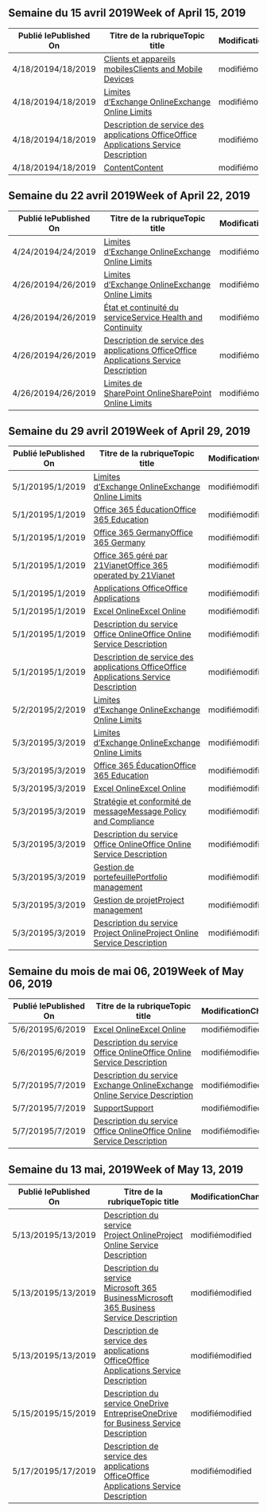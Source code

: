 <!-- This file is generated automatically each week. Changes made to this file will be overwritten.-->




## <a name="week-of-april-15-2019"></a><span data-ttu-id="471ab-101">Semaine du 15 avril 2019</span><span class="sxs-lookup"><span data-stu-id="471ab-101">Week of April 15, 2019</span></span>


| <span data-ttu-id="471ab-102">Publié le</span><span class="sxs-lookup"><span data-stu-id="471ab-102">Published On</span></span> |<span data-ttu-id="471ab-103">Titre de la rubrique</span><span class="sxs-lookup"><span data-stu-id="471ab-103">Topic title</span></span> | <span data-ttu-id="471ab-104">Modification</span><span class="sxs-lookup"><span data-stu-id="471ab-104">Change</span></span> |
|------|------------|--------|
| <span data-ttu-id="471ab-105">4/18/2019</span><span class="sxs-lookup"><span data-stu-id="471ab-105">4/18/2019</span></span> | [<span data-ttu-id="471ab-106">Clients et appareils mobiles</span><span class="sxs-lookup"><span data-stu-id="471ab-106">Clients and Mobile Devices</span></span>](/Office365/ServiceDescriptions/exchange-online-service-description/clients-and-mobile-devices) | <span data-ttu-id="471ab-107">modifié</span><span class="sxs-lookup"><span data-stu-id="471ab-107">modified</span></span> |
| <span data-ttu-id="471ab-108">4/18/2019</span><span class="sxs-lookup"><span data-stu-id="471ab-108">4/18/2019</span></span> | [<span data-ttu-id="471ab-109">Limites d’Exchange Online</span><span class="sxs-lookup"><span data-stu-id="471ab-109">Exchange Online Limits</span></span>](/Office365/ServiceDescriptions/exchange-online-service-description/exchange-online-limits) | <span data-ttu-id="471ab-110">modifié</span><span class="sxs-lookup"><span data-stu-id="471ab-110">modified</span></span> |
| <span data-ttu-id="471ab-111">4/18/2019</span><span class="sxs-lookup"><span data-stu-id="471ab-111">4/18/2019</span></span> | [<span data-ttu-id="471ab-112">Description de service des applications Office</span><span class="sxs-lookup"><span data-stu-id="471ab-112">Office Applications Service Description</span></span>](/Office365/ServiceDescriptions/office-applications-service-description/office-applications-service-description) | <span data-ttu-id="471ab-113">modifié</span><span class="sxs-lookup"><span data-stu-id="471ab-113">modified</span></span> |
| <span data-ttu-id="471ab-114">4/18/2019</span><span class="sxs-lookup"><span data-stu-id="471ab-114">4/18/2019</span></span> | [<span data-ttu-id="471ab-115">Content</span><span class="sxs-lookup"><span data-stu-id="471ab-115">Content</span></span>](/Office365/ServiceDescriptions/sharepoint-online-service-description/content) | <span data-ttu-id="471ab-116">modifié</span><span class="sxs-lookup"><span data-stu-id="471ab-116">modified</span></span> |


## <a name="week-of-april-22-2019"></a><span data-ttu-id="471ab-117">Semaine du 22 avril 2019</span><span class="sxs-lookup"><span data-stu-id="471ab-117">Week of April 22, 2019</span></span>


| <span data-ttu-id="471ab-118">Publié le</span><span class="sxs-lookup"><span data-stu-id="471ab-118">Published On</span></span> |<span data-ttu-id="471ab-119">Titre de la rubrique</span><span class="sxs-lookup"><span data-stu-id="471ab-119">Topic title</span></span> | <span data-ttu-id="471ab-120">Modification</span><span class="sxs-lookup"><span data-stu-id="471ab-120">Change</span></span> |
|------|------------|--------|
| <span data-ttu-id="471ab-121">4/24/2019</span><span class="sxs-lookup"><span data-stu-id="471ab-121">4/24/2019</span></span> | [<span data-ttu-id="471ab-122">Limites d’Exchange Online</span><span class="sxs-lookup"><span data-stu-id="471ab-122">Exchange Online Limits</span></span>](/Office365/ServiceDescriptions/exchange-online-service-description/exchange-online-limits) | <span data-ttu-id="471ab-123">modifié</span><span class="sxs-lookup"><span data-stu-id="471ab-123">modified</span></span> |
| <span data-ttu-id="471ab-124">4/26/2019</span><span class="sxs-lookup"><span data-stu-id="471ab-124">4/26/2019</span></span> | [<span data-ttu-id="471ab-125">Limites d’Exchange Online</span><span class="sxs-lookup"><span data-stu-id="471ab-125">Exchange Online Limits</span></span>](/Office365/ServiceDescriptions/exchange-online-service-description/exchange-online-limits) | <span data-ttu-id="471ab-126">modifié</span><span class="sxs-lookup"><span data-stu-id="471ab-126">modified</span></span> |
| <span data-ttu-id="471ab-127">4/26/2019</span><span class="sxs-lookup"><span data-stu-id="471ab-127">4/26/2019</span></span> | [<span data-ttu-id="471ab-128">État et continuité du service</span><span class="sxs-lookup"><span data-stu-id="471ab-128">Service Health and Continuity</span></span>](/Office365/ServiceDescriptions/office-365-platform-service-description/service-health-and-continuity) | <span data-ttu-id="471ab-129">modifié</span><span class="sxs-lookup"><span data-stu-id="471ab-129">modified</span></span> |
| <span data-ttu-id="471ab-130">4/26/2019</span><span class="sxs-lookup"><span data-stu-id="471ab-130">4/26/2019</span></span> | [<span data-ttu-id="471ab-131">Description de service des applications Office</span><span class="sxs-lookup"><span data-stu-id="471ab-131">Office Applications Service Description</span></span>](/Office365/ServiceDescriptions/office-applications-service-description/office-applications-service-description) | <span data-ttu-id="471ab-132">modifié</span><span class="sxs-lookup"><span data-stu-id="471ab-132">modified</span></span> |
| <span data-ttu-id="471ab-133">4/26/2019</span><span class="sxs-lookup"><span data-stu-id="471ab-133">4/26/2019</span></span> | [<span data-ttu-id="471ab-134">Limites de SharePoint Online</span><span class="sxs-lookup"><span data-stu-id="471ab-134">SharePoint Online Limits</span></span>](/Office365/ServiceDescriptions/sharepoint-online-service-description/sharepoint-online-limits) | <span data-ttu-id="471ab-135">modifié</span><span class="sxs-lookup"><span data-stu-id="471ab-135">modified</span></span> |


## <a name="week-of-april-29-2019"></a><span data-ttu-id="471ab-136">Semaine du 29 avril 2019</span><span class="sxs-lookup"><span data-stu-id="471ab-136">Week of April 29, 2019</span></span>


| <span data-ttu-id="471ab-137">Publié le</span><span class="sxs-lookup"><span data-stu-id="471ab-137">Published On</span></span> |<span data-ttu-id="471ab-138">Titre de la rubrique</span><span class="sxs-lookup"><span data-stu-id="471ab-138">Topic title</span></span> | <span data-ttu-id="471ab-139">Modification</span><span class="sxs-lookup"><span data-stu-id="471ab-139">Change</span></span> |
|------|------------|--------|
| <span data-ttu-id="471ab-140">5/1/2019</span><span class="sxs-lookup"><span data-stu-id="471ab-140">5/1/2019</span></span> | [<span data-ttu-id="471ab-141">Limites d’Exchange Online</span><span class="sxs-lookup"><span data-stu-id="471ab-141">Exchange Online Limits</span></span>](/Office365/ServiceDescriptions/exchange-online-service-description/exchange-online-limits) | <span data-ttu-id="471ab-142">modifié</span><span class="sxs-lookup"><span data-stu-id="471ab-142">modified</span></span> |
| <span data-ttu-id="471ab-143">5/1/2019</span><span class="sxs-lookup"><span data-stu-id="471ab-143">5/1/2019</span></span> | [<span data-ttu-id="471ab-144">Office 365 Éducation</span><span class="sxs-lookup"><span data-stu-id="471ab-144">Office 365 Education</span></span>](/Office365/ServiceDescriptions/office-365-platform-service-description/office-365-education) | <span data-ttu-id="471ab-145">modifié</span><span class="sxs-lookup"><span data-stu-id="471ab-145">modified</span></span> |
| <span data-ttu-id="471ab-146">5/1/2019</span><span class="sxs-lookup"><span data-stu-id="471ab-146">5/1/2019</span></span> | [<span data-ttu-id="471ab-147">Office 365 Germany</span><span class="sxs-lookup"><span data-stu-id="471ab-147">Office 365 Germany</span></span>](/Office365/ServiceDescriptions/office-365-platform-service-description/office-365-germany) | <span data-ttu-id="471ab-148">modifié</span><span class="sxs-lookup"><span data-stu-id="471ab-148">modified</span></span> |
| <span data-ttu-id="471ab-149">5/1/2019</span><span class="sxs-lookup"><span data-stu-id="471ab-149">5/1/2019</span></span> | [<span data-ttu-id="471ab-150">Office 365 géré par 21Vianet</span><span class="sxs-lookup"><span data-stu-id="471ab-150">Office 365 operated by 21Vianet</span></span>](/Office365/ServiceDescriptions/office-365-platform-service-description/office-365-operated-by-21vianet) | <span data-ttu-id="471ab-151">modifié</span><span class="sxs-lookup"><span data-stu-id="471ab-151">modified</span></span> |
| <span data-ttu-id="471ab-152">5/1/2019</span><span class="sxs-lookup"><span data-stu-id="471ab-152">5/1/2019</span></span> | [<span data-ttu-id="471ab-153">Applications Office</span><span class="sxs-lookup"><span data-stu-id="471ab-153">Office Applications</span></span>](/Office365/ServiceDescriptions/office-applications-service-description/office-applications) | <span data-ttu-id="471ab-154">modifié</span><span class="sxs-lookup"><span data-stu-id="471ab-154">modified</span></span> |
| <span data-ttu-id="471ab-155">5/1/2019</span><span class="sxs-lookup"><span data-stu-id="471ab-155">5/1/2019</span></span> | [<span data-ttu-id="471ab-156">Excel Online</span><span class="sxs-lookup"><span data-stu-id="471ab-156">Excel Online</span></span>](/Office365/ServiceDescriptions/office-online-service-description/excel-online) | <span data-ttu-id="471ab-157">modifié</span><span class="sxs-lookup"><span data-stu-id="471ab-157">modified</span></span> |
| <span data-ttu-id="471ab-158">5/1/2019</span><span class="sxs-lookup"><span data-stu-id="471ab-158">5/1/2019</span></span> | [<span data-ttu-id="471ab-159">Description du service Office Online</span><span class="sxs-lookup"><span data-stu-id="471ab-159">Office Online Service Description</span></span>](/Office365/ServiceDescriptions/office-online-service-description/office-online-service-description) | <span data-ttu-id="471ab-160">modifié</span><span class="sxs-lookup"><span data-stu-id="471ab-160">modified</span></span> |
| <span data-ttu-id="471ab-161">5/1/2019</span><span class="sxs-lookup"><span data-stu-id="471ab-161">5/1/2019</span></span> | [<span data-ttu-id="471ab-162">Description de service des applications Office</span><span class="sxs-lookup"><span data-stu-id="471ab-162">Office Applications Service Description</span></span>](/Office365/ServiceDescriptions/office-applications-service-description/office-applications-service-description) | <span data-ttu-id="471ab-163">modifié</span><span class="sxs-lookup"><span data-stu-id="471ab-163">modified</span></span> |
| <span data-ttu-id="471ab-164">5/2/2019</span><span class="sxs-lookup"><span data-stu-id="471ab-164">5/2/2019</span></span> | [<span data-ttu-id="471ab-165">Limites d’Exchange Online</span><span class="sxs-lookup"><span data-stu-id="471ab-165">Exchange Online Limits</span></span>](/Office365/ServiceDescriptions/exchange-online-service-description/exchange-online-limits) | <span data-ttu-id="471ab-166">modifié</span><span class="sxs-lookup"><span data-stu-id="471ab-166">modified</span></span> |
| <span data-ttu-id="471ab-167">5/3/2019</span><span class="sxs-lookup"><span data-stu-id="471ab-167">5/3/2019</span></span> | [<span data-ttu-id="471ab-168">Limites d’Exchange Online</span><span class="sxs-lookup"><span data-stu-id="471ab-168">Exchange Online Limits</span></span>](/Office365/ServiceDescriptions/exchange-online-service-description/exchange-online-limits) | <span data-ttu-id="471ab-169">modifié</span><span class="sxs-lookup"><span data-stu-id="471ab-169">modified</span></span> |
| <span data-ttu-id="471ab-170">5/3/2019</span><span class="sxs-lookup"><span data-stu-id="471ab-170">5/3/2019</span></span> | [<span data-ttu-id="471ab-171">Office 365 Éducation</span><span class="sxs-lookup"><span data-stu-id="471ab-171">Office 365 Education</span></span>](/Office365/ServiceDescriptions/office-365-platform-service-description/office-365-education) | <span data-ttu-id="471ab-172">modifié</span><span class="sxs-lookup"><span data-stu-id="471ab-172">modified</span></span> |
| <span data-ttu-id="471ab-173">5/3/2019</span><span class="sxs-lookup"><span data-stu-id="471ab-173">5/3/2019</span></span> | [<span data-ttu-id="471ab-174">Excel Online</span><span class="sxs-lookup"><span data-stu-id="471ab-174">Excel Online</span></span>](/Office365/ServiceDescriptions/office-online-service-description/excel-online) | <span data-ttu-id="471ab-175">modifié</span><span class="sxs-lookup"><span data-stu-id="471ab-175">modified</span></span> |
| <span data-ttu-id="471ab-176">5/3/2019</span><span class="sxs-lookup"><span data-stu-id="471ab-176">5/3/2019</span></span> | [<span data-ttu-id="471ab-177">Stratégie et conformité de message</span><span class="sxs-lookup"><span data-stu-id="471ab-177">Message Policy and Compliance</span></span>](/Office365/ServiceDescriptions/exchange-online-service-description/message-policy-and-compliance) | <span data-ttu-id="471ab-178">modifié</span><span class="sxs-lookup"><span data-stu-id="471ab-178">modified</span></span> |
| <span data-ttu-id="471ab-179">5/3/2019</span><span class="sxs-lookup"><span data-stu-id="471ab-179">5/3/2019</span></span> | [<span data-ttu-id="471ab-180">Description du service Office Online</span><span class="sxs-lookup"><span data-stu-id="471ab-180">Office Online Service Description</span></span>](/Office365/ServiceDescriptions/office-online-service-description/office-online-service-description) | <span data-ttu-id="471ab-181">modifié</span><span class="sxs-lookup"><span data-stu-id="471ab-181">modified</span></span> |
| <span data-ttu-id="471ab-182">5/3/2019</span><span class="sxs-lookup"><span data-stu-id="471ab-182">5/3/2019</span></span> | [<span data-ttu-id="471ab-183">Gestion de portefeuille</span><span class="sxs-lookup"><span data-stu-id="471ab-183">Portfolio management</span></span>](/Office365/ServiceDescriptions/project-online-service-description/portfolio-management) | <span data-ttu-id="471ab-184">modifié</span><span class="sxs-lookup"><span data-stu-id="471ab-184">modified</span></span> |
| <span data-ttu-id="471ab-185">5/3/2019</span><span class="sxs-lookup"><span data-stu-id="471ab-185">5/3/2019</span></span> | [<span data-ttu-id="471ab-186">Gestion de projet</span><span class="sxs-lookup"><span data-stu-id="471ab-186">Project management</span></span>](/Office365/ServiceDescriptions/project-online-service-description/project-management) | <span data-ttu-id="471ab-187">modifié</span><span class="sxs-lookup"><span data-stu-id="471ab-187">modified</span></span> |
| <span data-ttu-id="471ab-188">5/3/2019</span><span class="sxs-lookup"><span data-stu-id="471ab-188">5/3/2019</span></span> | [<span data-ttu-id="471ab-189">Description du service Project Online</span><span class="sxs-lookup"><span data-stu-id="471ab-189">Project Online Service Description</span></span>](/Office365/ServiceDescriptions/project-online-service-description/project-online-service-description) | <span data-ttu-id="471ab-190">modifié</span><span class="sxs-lookup"><span data-stu-id="471ab-190">modified</span></span> |


## <a name="week-of-may-06-2019"></a><span data-ttu-id="471ab-191">Semaine du mois de mai 06, 2019</span><span class="sxs-lookup"><span data-stu-id="471ab-191">Week of May 06, 2019</span></span>


| <span data-ttu-id="471ab-192">Publié le</span><span class="sxs-lookup"><span data-stu-id="471ab-192">Published On</span></span> |<span data-ttu-id="471ab-193">Titre de la rubrique</span><span class="sxs-lookup"><span data-stu-id="471ab-193">Topic title</span></span> | <span data-ttu-id="471ab-194">Modification</span><span class="sxs-lookup"><span data-stu-id="471ab-194">Change</span></span> |
|------|------------|--------|
| <span data-ttu-id="471ab-195">5/6/2019</span><span class="sxs-lookup"><span data-stu-id="471ab-195">5/6/2019</span></span> | [<span data-ttu-id="471ab-196">Excel Online</span><span class="sxs-lookup"><span data-stu-id="471ab-196">Excel Online</span></span>](/Office365/ServiceDescriptions/office-online-service-description/excel-online) | <span data-ttu-id="471ab-197">modifié</span><span class="sxs-lookup"><span data-stu-id="471ab-197">modified</span></span> |
| <span data-ttu-id="471ab-198">5/6/2019</span><span class="sxs-lookup"><span data-stu-id="471ab-198">5/6/2019</span></span> | [<span data-ttu-id="471ab-199">Description du service Office Online</span><span class="sxs-lookup"><span data-stu-id="471ab-199">Office Online Service Description</span></span>](/Office365/ServiceDescriptions/office-online-service-description/office-online-service-description) | <span data-ttu-id="471ab-200">modifié</span><span class="sxs-lookup"><span data-stu-id="471ab-200">modified</span></span> |
| <span data-ttu-id="471ab-201">5/7/2019</span><span class="sxs-lookup"><span data-stu-id="471ab-201">5/7/2019</span></span> | [<span data-ttu-id="471ab-202">Description du service Exchange Online</span><span class="sxs-lookup"><span data-stu-id="471ab-202">Exchange Online Service Description</span></span>](/Office365/ServiceDescriptions/exchange-online-service-description/exchange-online-service-description) | <span data-ttu-id="471ab-203">modifié</span><span class="sxs-lookup"><span data-stu-id="471ab-203">modified</span></span> |
| <span data-ttu-id="471ab-204">5/7/2019</span><span class="sxs-lookup"><span data-stu-id="471ab-204">5/7/2019</span></span> | [<span data-ttu-id="471ab-205">Support</span><span class="sxs-lookup"><span data-stu-id="471ab-205">Support</span></span>](/Office365/ServiceDescriptions/office-365-platform-service-description/support) | <span data-ttu-id="471ab-206">modifié</span><span class="sxs-lookup"><span data-stu-id="471ab-206">modified</span></span> |
| <span data-ttu-id="471ab-207">5/7/2019</span><span class="sxs-lookup"><span data-stu-id="471ab-207">5/7/2019</span></span> | [<span data-ttu-id="471ab-208">Description du service Office Online</span><span class="sxs-lookup"><span data-stu-id="471ab-208">Office Online Service Description</span></span>](/Office365/ServiceDescriptions/office-online-service-description/office-online-service-description) | <span data-ttu-id="471ab-209">modifié</span><span class="sxs-lookup"><span data-stu-id="471ab-209">modified</span></span> |


## <a name="week-of-may-13-2019"></a><span data-ttu-id="471ab-210">Semaine du 13 mai, 2019</span><span class="sxs-lookup"><span data-stu-id="471ab-210">Week of May 13, 2019</span></span>


| <span data-ttu-id="471ab-211">Publié le</span><span class="sxs-lookup"><span data-stu-id="471ab-211">Published On</span></span> |<span data-ttu-id="471ab-212">Titre de la rubrique</span><span class="sxs-lookup"><span data-stu-id="471ab-212">Topic title</span></span> | <span data-ttu-id="471ab-213">Modification</span><span class="sxs-lookup"><span data-stu-id="471ab-213">Change</span></span> |
|------|------------|--------|
| <span data-ttu-id="471ab-214">5/13/2019</span><span class="sxs-lookup"><span data-stu-id="471ab-214">5/13/2019</span></span> | [<span data-ttu-id="471ab-215">Description du service Project Online</span><span class="sxs-lookup"><span data-stu-id="471ab-215">Project Online Service Description</span></span>](/Office365/ServiceDescriptions/project-online-service-description/project-online-service-description) | <span data-ttu-id="471ab-216">modifié</span><span class="sxs-lookup"><span data-stu-id="471ab-216">modified</span></span> |
| <span data-ttu-id="471ab-217">5/13/2019</span><span class="sxs-lookup"><span data-stu-id="471ab-217">5/13/2019</span></span> | [<span data-ttu-id="471ab-218">Description du service Microsoft 365 Business</span><span class="sxs-lookup"><span data-stu-id="471ab-218">Microsoft 365 Business Service Description</span></span>](/Office365/ServiceDescriptions/microsoft-365-business-service-description) | <span data-ttu-id="471ab-219">modifié</span><span class="sxs-lookup"><span data-stu-id="471ab-219">modified</span></span> |
| <span data-ttu-id="471ab-220">5/13/2019</span><span class="sxs-lookup"><span data-stu-id="471ab-220">5/13/2019</span></span> | [<span data-ttu-id="471ab-221">Description de service des applications Office</span><span class="sxs-lookup"><span data-stu-id="471ab-221">Office Applications Service Description</span></span>](/Office365/ServiceDescriptions/office-applications-service-description/office-applications-service-description) | <span data-ttu-id="471ab-222">modifié</span><span class="sxs-lookup"><span data-stu-id="471ab-222">modified</span></span> |
| <span data-ttu-id="471ab-223">5/15/2019</span><span class="sxs-lookup"><span data-stu-id="471ab-223">5/15/2019</span></span> | [<span data-ttu-id="471ab-224">Description du service OneDrive Entreprise</span><span class="sxs-lookup"><span data-stu-id="471ab-224">OneDrive for Business Service Description</span></span>](/Office365/ServiceDescriptions/onedrive-for-business-service-description) | <span data-ttu-id="471ab-225">modifié</span><span class="sxs-lookup"><span data-stu-id="471ab-225">modified</span></span> |
| <span data-ttu-id="471ab-226">5/17/2019</span><span class="sxs-lookup"><span data-stu-id="471ab-226">5/17/2019</span></span> | [<span data-ttu-id="471ab-227">Description de service des applications Office</span><span class="sxs-lookup"><span data-stu-id="471ab-227">Office Applications Service Description</span></span>](/Office365/ServiceDescriptions/office-applications-service-description/office-applications-service-description) | <span data-ttu-id="471ab-228">modifié</span><span class="sxs-lookup"><span data-stu-id="471ab-228">modified</span></span> |
